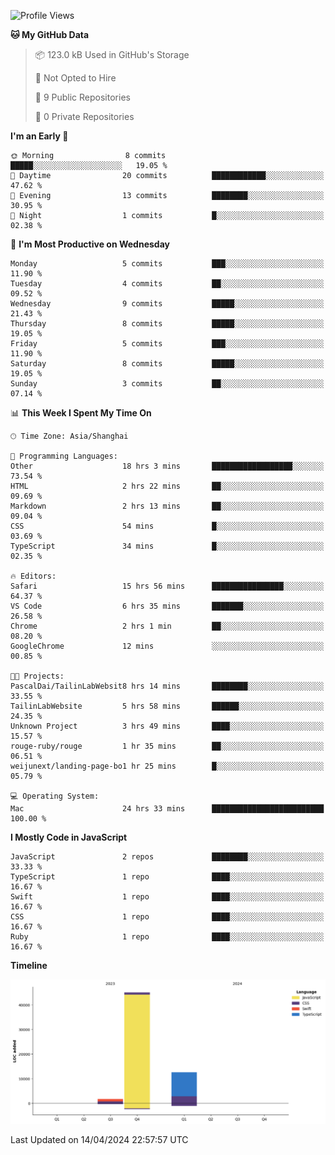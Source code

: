 <!--
**PascalDai/PascalDai** is a ✨ _special_ ✨ repository because its `README.md` (this file) appears on your GitHub profile.

Here are some ideas to get you started:

- 🔭 I’m currently working on ...
- 🌱 I’m currently learning ...
- 👯 I’m looking to collaborate on ...
- 🤔 I’m looking for help with ...
- 💬 Ask me about ...
- 📫 How to reach me: ...
- 😄 Pronouns: ...
- ⚡ Fun fact: ...
-->

<!--START_SECTION:waka-->
![Profile Views](http://img.shields.io/badge/Profile%20Views-0-blue)

**🐱 My GitHub Data** 

> 📦 123.0 kB Used in GitHub's Storage 
 > 
> 🚫 Not Opted to Hire
 > 
> 📜 9 Public Repositories 
 > 
> 🔑 0 Private Repositories 
 > 
**I'm an Early 🐤** 

```text
🌞 Morning                8 commits           █████░░░░░░░░░░░░░░░░░░░░   19.05 % 
🌆 Daytime                20 commits          ████████████░░░░░░░░░░░░░   47.62 % 
🌃 Evening                13 commits          ████████░░░░░░░░░░░░░░░░░   30.95 % 
🌙 Night                  1 commits           █░░░░░░░░░░░░░░░░░░░░░░░░   02.38 % 
```
📅 **I'm Most Productive on Wednesday** 

```text
Monday                   5 commits           ███░░░░░░░░░░░░░░░░░░░░░░   11.90 % 
Tuesday                  4 commits           ██░░░░░░░░░░░░░░░░░░░░░░░   09.52 % 
Wednesday                9 commits           █████░░░░░░░░░░░░░░░░░░░░   21.43 % 
Thursday                 8 commits           █████░░░░░░░░░░░░░░░░░░░░   19.05 % 
Friday                   5 commits           ███░░░░░░░░░░░░░░░░░░░░░░   11.90 % 
Saturday                 8 commits           █████░░░░░░░░░░░░░░░░░░░░   19.05 % 
Sunday                   3 commits           ██░░░░░░░░░░░░░░░░░░░░░░░   07.14 % 
```


📊 **This Week I Spent My Time On** 

```text
🕑︎ Time Zone: Asia/Shanghai

💬 Programming Languages: 
Other                    18 hrs 3 mins       ██████████████████░░░░░░░   73.54 % 
HTML                     2 hrs 22 mins       ██░░░░░░░░░░░░░░░░░░░░░░░   09.69 % 
Markdown                 2 hrs 13 mins       ██░░░░░░░░░░░░░░░░░░░░░░░   09.04 % 
CSS                      54 mins             █░░░░░░░░░░░░░░░░░░░░░░░░   03.69 % 
TypeScript               34 mins             █░░░░░░░░░░░░░░░░░░░░░░░░   02.35 % 

🔥 Editors: 
Safari                   15 hrs 56 mins      ████████████████░░░░░░░░░   64.37 % 
VS Code                  6 hrs 35 mins       ███████░░░░░░░░░░░░░░░░░░   26.58 % 
Chrome                   2 hrs 1 min         ██░░░░░░░░░░░░░░░░░░░░░░░   08.20 % 
GoogleChrome             12 mins             ░░░░░░░░░░░░░░░░░░░░░░░░░   00.85 % 

🐱‍💻 Projects: 
PascalDai/TailinLabWebsit8 hrs 14 mins       ████████░░░░░░░░░░░░░░░░░   33.55 % 
TailinLabWebsite         5 hrs 58 mins       ██████░░░░░░░░░░░░░░░░░░░   24.35 % 
Unknown Project          3 hrs 49 mins       ████░░░░░░░░░░░░░░░░░░░░░   15.57 % 
rouge-ruby/rouge         1 hr 35 mins        ██░░░░░░░░░░░░░░░░░░░░░░░   06.51 % 
weijunext/landing-page-bo1 hr 25 mins        █░░░░░░░░░░░░░░░░░░░░░░░░   05.79 % 

💻 Operating System: 
Mac                      24 hrs 33 mins      █████████████████████████   100.00 % 
```

**I Mostly Code in JavaScript** 

```text
JavaScript               2 repos             ████████░░░░░░░░░░░░░░░░░   33.33 % 
TypeScript               1 repo              ████░░░░░░░░░░░░░░░░░░░░░   16.67 % 
Swift                    1 repo              ████░░░░░░░░░░░░░░░░░░░░░   16.67 % 
CSS                      1 repo              ████░░░░░░░░░░░░░░░░░░░░░   16.67 % 
Ruby                     1 repo              ████░░░░░░░░░░░░░░░░░░░░░   16.67 % 
```



**Timeline**

![Lines of Code chart](https://raw.githubusercontent.com/PascalDai/PascalDai/main/assets/bar_graph.png)


 Last Updated on 14/04/2024 22:57:57 UTC
<!--END_SECTION:waka-->
